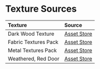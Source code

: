 # Texture Sources

| Texture             | Source             |
|:--------------------|:-------------------|
| Dark Wood Texture   | [Asset Store][DWT] |
| Fabric Textures Pack | [Asset Store][FTP] |
| Metal Textures Pack | [Asset Store][MTP] |
| Weathered, Red Door | [Asset Store][WRD] |


[DWT]: https://www.assetstore.unity3d.com/en/#!/content/11092
[FTP]: https://www.assetstore.unity3d.com/en/#!/content/13002
[MTP]: https://www.assetstore.unity3d.com/en/#!/content/12949
[WRD]: https://www.assetstore.unity3d.com/en/#!/content/864

